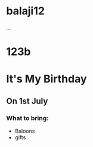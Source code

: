 # balaji12
...
# 123b
<!DOCTYPE html>
<html>
<head>
    <title>BDAY</title>
</head>
<body>
        <h1>It's My Birthday</h1>
        <h2>On 1st July</h2>
        <h3>What to bring:</h3>
        <ul>
            <li>Baloons</li>
            <li>gifts</li>
        </ul>
</body>
</html>       
